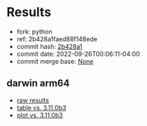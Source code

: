 # Results

- fork: python
- ref: 2b428a1faed88f148ede
- commit hash: [2b428a1](https://github.com/python/cpython/commit/2b428a1)
- commit date: 2022-09-26T00:06:11-04:00
- commit merge base: [None](https://github.com/python/cpython/commit/None)

## darwin arm64

- [raw results](bm-20220926-darwin-arm64-python-2b428a1faed88f148ede-3.12.0a0-2b428a1.json)
- [table vs. 3.11.0b3](bm-20220926-darwin-arm64-python-2b428a1faed88f148ede-3.12.0a0-2b428a1-vs-3.11.0b3.md)
- [plot vs. 3.11.0b3](bm-20220926-darwin-arm64-python-2b428a1faed88f148ede-3.12.0a0-2b428a1-vs-3.11.0b3.png)

